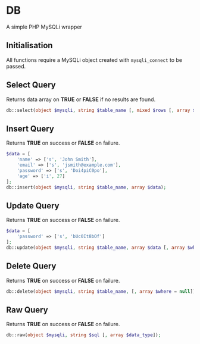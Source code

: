 # DB

A simple PHP MySQLi wrapper

## Initialisation
All functions require a MySQLi object created with `mysqli_connect` to be passed.

## Select Query
Returns data array on **TRUE** or **FALSE** if no results are found.
```php
db::select(object $mysqli, string $table_name [, mixed $rows [, array $where = null [, array $order_by = null [, string $limit]]]]);
```

## Insert Query
Returns **TRUE** on success or **FALSE** on failure.
```php
$data = [
	'name' => ['s', 'John Smith'],
	'email' => ['s', 'jsmith@example.com'],
	'password' => ['s', 'Doi4piC0po'],
	'age' => ['i', 27]
];
db::insert(object $mysqli, string $table_name, array $data);
```

## Update Query
Returns **TRUE** on success or **FALSE** on failure.
```php
$data = [
	'password' => ['s', 'bUc0It8bOf']
];
db::update(object $mysqli, string $table_name, array $data [, array $where = null]);
```

## Delete Query
Returns **TRUE** on success or **FALSE** on failure.
```php
db::delete(object $mysqli, string $table_name, [, array $where = null]);
```

## Raw Query
Returns **TRUE** on success or **FALSE** on failure.
```php
db::raw(object $mysqli, string $sql [, array $data_type]);
```